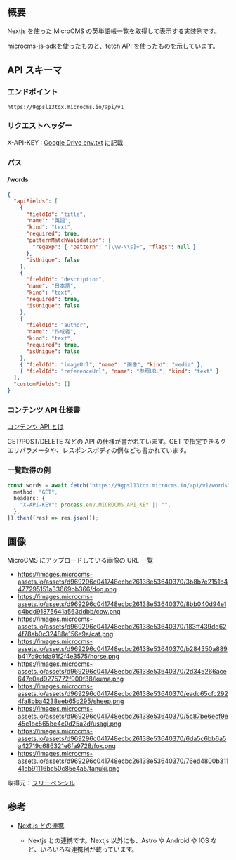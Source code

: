 ## 概要

Nextjs を使った MicroCMS の英単語帳一覧を取得して表示する実装例です。

[microcms-js-sdk](https://github.com/microcmsio/microcms-js-sdk)を使ったものと、fetch API を使ったものを示しています。

## API スキーマ

### エンドポイント

`https://9gpsl13tqx.microcms.io/api/v1`

### リクエストヘッダー

X-API-KEY : [Google Drive env.txt](https://drive.google.com/file/d/1PBD6uHqUM7aKGSBImxpjqzrCZjVyW8iW/view?usp=drive_link) に記載

### パス

#### /words

```json
{
  "apiFields": [
    {
      "fieldId": "title",
      "name": "英語",
      "kind": "text",
      "required": true,
      "patternMatchValidation": {
        "regexp": { "pattern": "[\\w-\\s]+", "flags": null }
      },
      "isUnique": false
    },
    {
      "fieldId": "description",
      "name": "日本語",
      "kind": "text",
      "required": true,
      "isUnique": false
    },
    {
      "fieldId": "author",
      "name": "作成者",
      "kind": "text",
      "required": true,
      "isUnique": false
    },
    { "fieldId": "imageUrl", "name": "画像", "kind": "media" },
    { "fieldId": "referenceUrl", "name": "参照URL", "kind": "text" }
  ],
  "customFields": []
}
```

### コンテンツ API 仕様書

[コンテンツ API とは](https://document.microcms.io/content-api/introduction)

GET/POST/DELETE などの API の仕様が書かれています。GET で指定できるクエリパラメータや、レスポンスボディの例なども書かれています。

### 一覧取得の例

```ts
const words = await fetch("https://9gpsl13tqx.microcms.io/api/v1/words", {
  method: "GET",
  headers: {
    "X-API-KEY": process.env.MICROCMS_API_KEY || "",
  },
}).then((res) => res.json());
```

## 画像

MicroCMS にアップロードしている画像の URL 一覧

- https://images.microcms-assets.io/assets/d969296c041748ecbc26138e53640370/3b8b7e2151b4477295151a33669bb366/dog.png
- https://images.microcms-assets.io/assets/d969296c041748ecbc26138e53640370/8bb040d94e1c4bdd91875641a563ddbb/cow.png
- https://images.microcms-assets.io/assets/d969296c041748ecbc26138e53640370/183ff439dd624f78ab0c32488e156e9a/cat.png
- https://images.microcms-assets.io/assets/d969296c041748ecbc26138e53640370/b284350a889b417d9cfda91f2f4e3575/horse.png
- https://images.microcms-assets.io/assets/d969296c041748ecbc26138e53640370/2d345266ace647e0ad9275772f900f38/kuma.png
- https://images.microcms-assets.io/assets/d969296c041748ecbc26138e53640370/eadc65cfc2924fa8bba4238eeb65d295/sheep.png
- https://images.microcms-assets.io/assets/d969296c041748ecbc26138e53640370/5c87be6ecf9e45e1bc565be4c0d25a2d/usagi.png
- https://images.microcms-assets.io/assets/d969296c041748ecbc26138e53640370/6da5c6bb6a5a42719c686321e6fa9728/fox.png
- https://images.microcms-assets.io/assets/d969296c041748ecbc26138e53640370/76ed4800b31141eb91116bc50c85e4a5/tanuki.png

取得元：[フリーペンシル](https://iconbu.com/)

## 参考

- [Next.js との連携](https://document.microcms.io/tutorial/next/next-top)

  - Nextjs との連携です。Nextjs 以外にも、Astro や Android や IOS など、いろいろな連携例が載っています。
